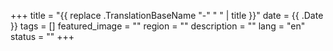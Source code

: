 +++
title =  "{{ replace .TranslationBaseName "-" " " | title }}"
date = {{ .Date }}
tags = []
featured_image = ""
region = ""
description = ""
lang = "en"
status = ""
+++
